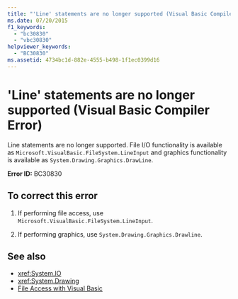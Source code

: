 ```yaml
---
title: "'Line' statements are no longer supported (Visual Basic Compiler Error)"
ms.date: 07/20/2015
f1_keywords: 
  - "bc30830"
  - "vbc30830"
helpviewer_keywords: 
  - "BC30830"
ms.assetid: 4734bc1d-882e-4555-b498-1f1ec0399d16
---
```

# 'Line' statements are no longer supported (Visual Basic Compiler Error)
Line statements are no longer supported. File I/O functionality is available as `Microsoft.VisualBasic.FileSystem.LineInput` and graphics functionality is available as `System.Drawing.Graphics.DrawLine`.  
  
 **Error ID:** BC30830  
  
## To correct this error  
  
1. If performing file access, use `Microsoft.VisualBasic.FileSystem.LineInput`.  
  
2. If performing graphics, use `System.Drawing.Graphics.Drawline`.  
  
## See also

- <xref:System.IO>
- <xref:System.Drawing>
- [File Access with Visual Basic](../../../visual-basic/developing-apps/programming/drives-directories-files/file-access.md)
